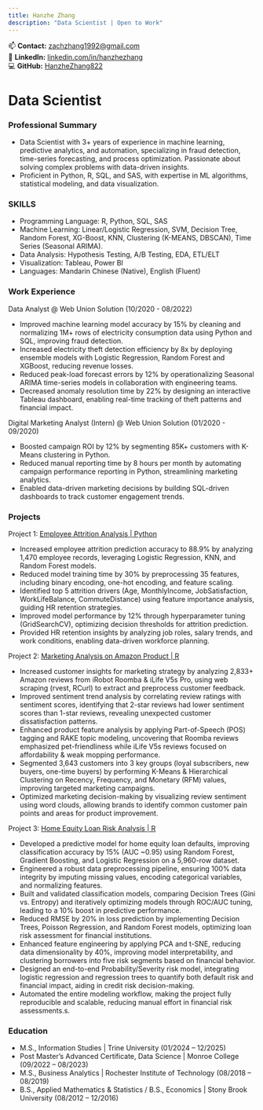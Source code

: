```yaml
---
title: Hanzhe Zhang
description: "Data Scientist | Open to Work"
---
```

📫 **Contact:** [zachzhang1992@gmail.com](mailto:zachzhang1992@gmail.com)  
🔗 **LinkedIn:** [linkedin.com/in/hanzhezhang](https://www.linkedin.com/in/hanzhezhang/)  
💻 **GitHub:** [HanzheZhang822](https://github.com/HanzheZhang822)  

# Data Scientist

### Professional Summary
 - Data Scientist with 3+ years of experience in machine learning, predictive analytics, and automation, specializing in fraud detection, time-series forecasting, and process optimization. Passionate about solving complex problems with data-driven insights.
 - Proficient in Python, R, SQL, and SAS, with expertise in ML algorithms, statistical modeling, and data visualization.

### SKILLS
 - Programming Language: R, Python, SQL, SAS
 - Machine Learning: Linear/Logistic Regression, SVM, Decision Tree, Random Forest, XG-Boost, KNN, Clustering (K-MEANS, DBSCAN), Time Series (Seasonal ARIMA).
 - Data Analysis: Hypothesis Testing, A/B Testing, EDA, ETL/ELT
 - Visualization: Tableau, Power BI
 - Languages: Mandarin Chinese (Native), English (Fluent)

### Work Experience
Data Analyst @ Web Union Solution  (10/2020 - 08/2022)
 - Improved machine learning model accuracy by 15% by cleaning and normalizing 1M+ rows of electricity consumption data using Python and SQL, improving fraud detection.
 - Increased electricity theft detection efficiency by 8x by deploying ensemble models with Logistic Regression, Random Forest and XGBoost, reducing revenue losses.
 - Reduced peak-load forecast errors by 12% by operationalizing Seasonal ARIMA time-series models in collaboration with engineering teams.
 - Decreased anomaly resolution time by 22% by designing an interactive Tableau dashboard, enabling real-time tracking of theft patterns and financial impact.

Digital Marketing Analyst (Intern) @ Web Union Solution  (01/2020 - 09/2020)
 - Boosted campaign ROI by 12% by segmenting 85K+ customers with K-Means clustering in Python.
 - Reduced manual reporting time by 8 hours per month by automating campaign performance reporting in Python, streamlining marketing analytics.
 - Enabled data-driven marketing decisions by building SQL-driven dashboards to track customer engagement trends.

### Projects
Project 1: [Employee Attrition Analysis | Python](https://github.com/HanzheZhang822/HanzheZhang822.github.io/tree/main/IBM-HR-Employee-Attrition-Analysis)
 - Increased employee attrition prediction accuracy to 88.9% by analyzing 1,470 employee records, leveraging Logistic Regression, KNN, and Random Forest models.
 - Reduced model training time by 30% by preprocessing 35 features, including binary encoding, one-hot encoding, and feature scaling.
 - Identified top 5 attrition drivers (Age, MonthlyIncome, JobSatisfaction, WorkLifeBalance, CommuteDistance) using feature importance analysis, guiding HR retention strategies.
 - Improved model performance by 12% through hyperparameter tuning (GridSearchCV), optimizing decision thresholds for attrition prediction.
 - Provided HR retention insights by analyzing job roles, salary trends, and work conditions, enabling data-driven workforce planning.

Project 2: [Marketing Analysis on Amazon Product | R](https://github.com/HanzheZhang822/HanzheZhang822.github.io/tree/main/Marketing-Analytics-Project)
 - Increased customer insights for marketing strategy by analyzing 2,833+ Amazon reviews from iRobot Roomba & iLife V5s Pro, using web scraping (rvest, RCurl) to extract and preprocess customer feedback.
 - Improved sentiment trend analysis by correlating review ratings with sentiment scores, identifying that 2-star reviews had lower sentiment scores than 1-star reviews, revealing unexpected customer dissatisfaction patterns.
 - Enhanced product feature analysis by applying Part-of-Speech (POS) tagging and RAKE topic modeling, uncovering that Roomba reviews emphasized pet-friendliness while iLife V5s reviews focused on affordability & weak mopping performance.
 - Segmented 3,643 customers into 3 key groups (loyal subscribers, new buyers, one-time buyers) by performing K-Means & Hierarchical Clustering on Recency, Frequency, and Monetary (RFM) values, improving targeted marketing campaigns.
 - Optimized marketing decision-making by visualizing review sentiment using word clouds, allowing brands to identify common customer pain points and areas for product improvement.

Project 3: [Home Equity Loan Risk Analysis | R](https://github.com/HanzheZhang822/HanzheZhang822.github.io/tree/main/Home-Equity-Loan-Risk-Analysis)
 - Developed a predictive model for home equity loan defaults, improving classification accuracy by 15% (AUC ~0.95) using Random Forest, Gradient Boosting, and Logistic Regression on a 5,960-row dataset.
 - Engineered a robust data preprocessing pipeline, ensuring 100% data integrity by imputing missing values, encoding categorical variables, and normalizing features.
 - Built and validated classification models, comparing Decision Trees (Gini vs. Entropy) and iteratively optimizing models through ROC/AUC tuning, leading to a 10% boost in predictive performance.
 - Reduced RMSE by 20% in loss prediction by implementing Decision Trees, Poisson Regression, and Random Forest models, optimizing loan risk assessment for financial institutions.
 - Enhanced feature engineering by applying PCA and t-SNE, reducing data dimensionality by 40%, improving model interpretability, and clustering borrowers into five risk segments based on financial behavior.
 - Designed an end-to-end Probability/Severity risk model, integrating logistic regression and regression trees to quantify both default risk and financial impact, aiding in credit risk decision-making.
 - Automated the entire modeling workflow, making the project fully reproducible and scalable, reducing manual effort in financial risk assessments.s.

### Education
 - M.S., Information Studies | Trine University (01/2024 – 12/2025)
 - Post Master’s Advanced Certificate, Data Science | Monroe College (09/2022 – 08/2023)
 - M.S., Business Analytics	| Rochester Institute of Technology (08/2018 – 08/2019)
 - B.S., Applied Mathematics & Statistics / B.S., Economics | Stony Brook University (08/2012 – 12/2016)

